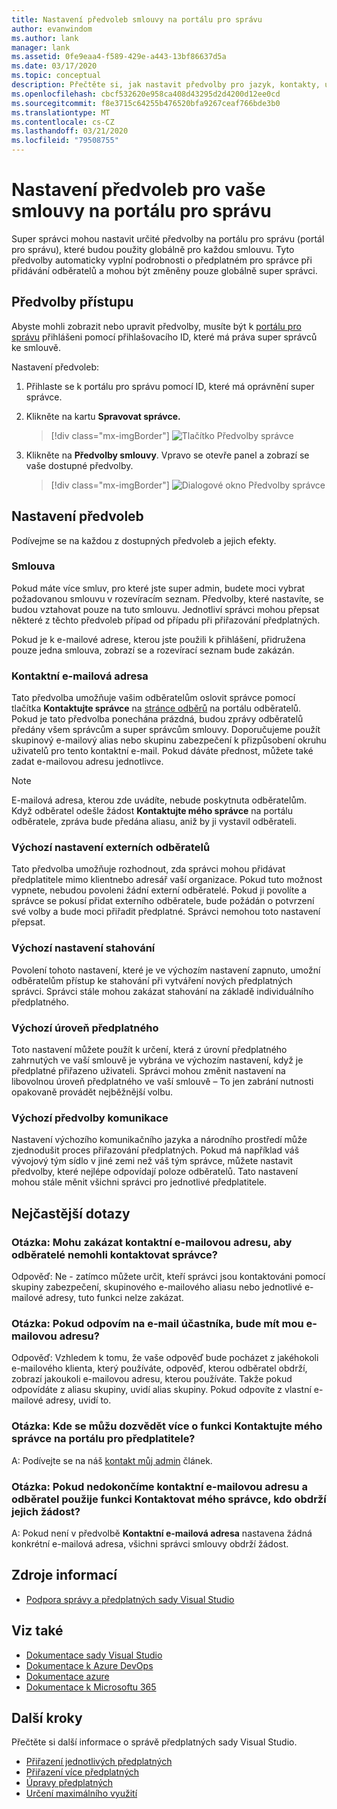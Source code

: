 ```yaml
---
title: Nastavení předvoleb smlouvy na portálu pro správu
author: evanwindom
ms.author: lank
manager: lank
ms.assetid: 0fe9eaa4-f589-429e-a443-13bf86637d5a
ms.date: 03/17/2020
ms.topic: conceptual
description: Přečtěte si, jak nastavit předvolby pro jazyk, kontakty, úroveň předplatného a další na portálu pro správu.
ms.openlocfilehash: cbcf532620e958ca408d43295d2d4200d12ee0cd
ms.sourcegitcommit: f8e3715c64255b476520bfa9267ceaf766bde3b0
ms.translationtype: MT
ms.contentlocale: cs-CZ
ms.lasthandoff: 03/21/2020
ms.locfileid: "79508755"
---
```

# <a name="set-preferences-for-your-agreements-in-the-administration-portal"></a>Nastavení předvoleb pro vaše smlouvy na portálu pro správu
Super správci mohou nastavit určité předvolby na portálu pro správu (portál pro správu), které budou použity globálně pro každou smlouvu.  Tyto předvolby automaticky vyplní podrobnosti o předplatném pro správce při přidávání odběratelů a mohou být změněny pouze globálně super správci.  

## <a name="access-preferences"></a>Předvolby přístupu
Abyste mohli zobrazit nebo upravit předvolby, musíte být k [portálu pro správu](https://manage.visualstudio.com) přihlášeni pomocí přihlašovacího ID, které má práva super správců ke smlouvě.  

Nastavení předvoleb:
1. Přihlaste se k portálu pro správu pomocí ID, které má oprávnění super správce.
2. Klikněte na kartu **Spravovat správce.**
   > [!div class="mx-imgBorder"]
   > ![Tlačítko Předvolby správce](_img/admin-prefs/admin-prefs-button.png)

3. Klikněte na **Předvolby smlouvy**.
Vpravo se otevře panel a zobrazí se vaše dostupné předvolby. 

   > [!div class="mx-imgBorder"]
   > ![Dialogové okno Předvolby správce](_img/admin-prefs/admin-prefs-flyout.png)

## <a name="set-your-preferences"></a>Nastavení předvoleb
Podívejme se na každou z dostupných předvoleb a jejich efekty. 

### <a name="agreement"></a>Smlouva
Pokud máte více smluv, pro které jste super admin, budete moci vybrat požadovanou smlouvu v rozevíracím seznam.  Předvolby, které nastavíte, se budou vztahovat pouze na tuto smlouvu.  Jednotliví správci mohou přepsat některé z těchto předvoleb případ od případu při přiřazování předplatných. 

Pokud je k e-mailové adrese, kterou jste použili k přihlášení, přidružena pouze jedna smlouva, zobrazí se a rozevírací seznam bude zakázán. 

### <a name="contact-email-address"></a>Kontaktní e-mailová adresa
Tato předvolba umožňuje vašim odběratelům oslovit správce pomocí tlačítka **Kontaktujte správce** na [stránce odběrů](https://my.visualstudio.com/subscriptions) na portálu odběratelů.  Pokud je tato předvolba ponechána prázdná, budou zprávy odběratelů předány všem správcům a super správcům smlouvy.  Doporučujeme použít skupinový e-mailový alias nebo skupinu zabezpečení k přizpůsobení okruhu uživatelů pro tento kontaktní e-mail. Pokud dáváte přednost, můžete také zadat e-mailovou adresu jednotlivce.

> [!NOTE]
> E-mailová adresa, kterou zde uvádíte, nebude poskytnuta odběratelům.  Když odběratel odešle žádost **Kontaktujte mého správce** na portálu odběratele, zpráva bude předána aliasu, aniž by ji vystavil odběrateli. 

### <a name="default-external-subscribers-setting"></a>Výchozí nastavení externích odběratelů
Tato předvolba umožňuje rozhodnout, zda správci mohou přidávat předplatitele mimo klientnebo adresář vaší organizace.  Pokud tuto možnost vypnete, nebudou povoleni žádní externí odběratelé.  Pokud ji povolíte a správce se pokusí přidat externího odběratele, bude požádán o potvrzení své volby a bude moci přiřadit předplatné. Správci nemohou toto nastavení přepsat. 

### <a name="default-downloads-setting"></a>Výchozí nastavení stahování
Povolení tohoto nastavení, které je ve výchozím nastavení zapnuto, umožní odběratelům přístup ke stahování při vytváření nových předplatných správci.  Správci stále mohou zakázat stahování na základě individuálního předplatného.  

### <a name="default-subscription-level"></a>Výchozí úroveň předplatného
Toto nastavení můžete použít k určení, která z úrovní předplatného zahrnutých ve vaší smlouvě je vybrána ve výchozím nastavení, když je předplatné přiřazeno uživateli.  Správci mohou změnit nastavení na libovolnou úroveň předplatného ve vaší smlouvě – To jen zabrání nutnosti opakovaně provádět nejběžnější volbu. 

### <a name="default-communication-preferences"></a>Výchozí předvolby komunikace
Nastavení výchozího komunikačního jazyka a národního prostředí může zjednodušit proces přiřazování předplatných.  Pokud má například váš vývojový tým sídlo v jiné zemi než váš tým správce, můžete nastavit předvolby, které nejlépe odpovídají poloze odběratelů. Tato nastavení mohou stále měnit všichni správci pro jednotlivé předplatitele. 

## <a name="frequently-asked-questions"></a>Nejčastější dotazy
### <a name="q--can-i-disable-the-contact-email-address-so-subscribers-cannot-contact-administrators"></a>Otázka: Mohu zakázat **kontaktní e-mailovou adresu,** aby odběratelé nemohli kontaktovat správce?
Odpověď: Ne - zatímco můžete určit, kteří správci jsou kontaktováni pomocí skupiny zabezpečení, skupinového e-mailového aliasu nebo jednotlivé e-mailové adresy, tuto funkci nelze zakázat.

### <a name="q-if-i-answer-a-subscribers-email-will-they-have-my-email-address"></a>Otázka: Pokud odpovím na e-mail účastníka, bude mít mou e-mailovou adresu?
Odpověď: Vzhledem k tomu, že vaše odpověď bude pocházet z jakéhokoli e-mailového klienta, který používáte, odpověď, kterou odběratel obdrží, zobrazí jakoukoli e-mailovou adresu, kterou používáte.  Takže pokud odpovídáte z aliasu skupiny, uvidí alias skupiny.  Pokud odpovíte z vlastní e-mailové adresy, uvidí to.  

### <a name="q-where-can-i-find-out-more-about-the-contact-my-admin-feature-in-the-subscriber-portal"></a>Otázka: Kde se můžu dozvědět více o funkci **Kontaktujte mého správce** na portálu pro předplatitele?
A: Podívejte se na náš [kontakt můj admin](contact-my-admin.md) článek. 

### <a name="q-if-we-dont-complete-the-contact-email-address-and-a-subscriber-uses-the-contact-my-admin-feature-who-receives-their-request"></a>Otázka: Pokud nedokončíme **kontaktní e-mailovou adresu** a odběratel použije funkci **Kontaktovat mého správce,** kdo obdrží jejich žádost?
A: Pokud není v předvolbě **Kontaktní e-mailová adresa** nastavena žádná konkrétní e-mailová adresa, všichni správci smlouvy obdrží žádost. 

## <a name="resources"></a>Zdroje informací
- [Podpora správy a předplatných sady Visual Studio](https://visualstudio.microsoft.com/support/support-overview-vs)

## <a name="see-also"></a>Viz také
- [Dokumentace sady Visual Studio](https://docs.microsoft.com/visualstudio/)
- [Dokumentace k Azure DevOps](https://docs.microsoft.com/azure/devops/)
- [Dokumentace azure](https://docs.microsoft.com/azure/)
- [Dokumentace k Microsoftu 365](https://docs.microsoft.com/microsoft-365/)

## <a name="next-steps"></a>Další kroky
Přečtěte si další informace o správě předplatných sady Visual Studio.
- [Přiřazení jednotlivých předplatných](assign-license.md)
- [Přiřazení více předplatných](assign-license-bulk.md)
- [Úpravy předplatných](edit-license.md)
- [Určení maximálního využití](maximum-usage.md)



